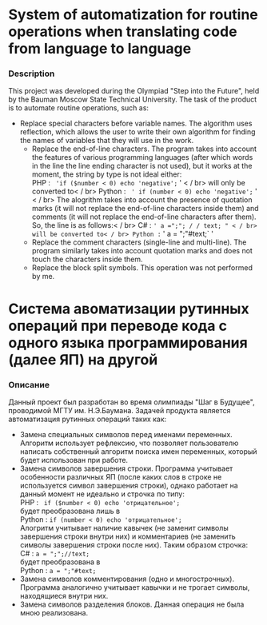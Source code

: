 # System of automatization for routine operations when translating code from language to language
### **Description**
This project was developed during the Olympiad "Step into the Future", held by the Bauman Moscow State Technical University. The task of the product is to automate routine operations, such as:
* Replace special characters before variable names. The algorithm uses reflection, which allows the user to write their own algorithm for finding the names of variables that
they will use in the work. 
  * Replace the end-of-line characters. The program takes into account the features of various programming languages (after which words in the line the line ending character is not used), but it works
  at the moment, the string by type is not ideal either:</br>
  PHP : ` 'if ($number < 0) echo 'negative';` ' < / br>
  will only be converted to< / br>
  Python : ` ' if (number < 0) echo 'negative';` ' < / br>
  The alogrithm takes into account the presence of quotation marks (it will not replace the end-of-line characters inside them) and comments (it will not replace the end-of-line characters after them). So, the line is as follows:< / br>
  C# : ` ' a =";"; / / text; " < / br>
  will be converted to< / br>
  Python : ` ' a = ";"#text;` ' </br>
  * Replace the comment characters (single-line and multi-line). The program similarly takes into account quotation marks and does not touch the characters inside them.
  * Replace the block split symbols. This operation was not performed by me.

# Система авоматизации рутинных операций при переводе кода с одного языка программирования (далее ЯП) на другой
### **Описание**
  Данный проект был разработан во время олимпиады "Шаг в Будущее", проводимой МГТУ им. Н.Э.Баумана. Задачей продукта является автоматизация рутинных операций таких как: 
  * Замена специальных символов перед именами переменных. Алгоритм использует рефлексию, что позволяет пользователю написать собственный алгоритм поиска имен переменных, который
  будет использован при работе. 
  * Замена символов завершения строки. Программа учитывает особенности различных ЯП (после каких слов в строке не используется символ завершения строки), однако работает
  на данный момент не идеально и строчка по типу:</br>
  PHP : ``` if ($number < 0) echo 'отрицательное';```</br>
  будет преобразована лишь в</br>
  Python : ```if (number < 0) echo 'отрицательное';```</br>
  Алогритм учитывает наличие кавычек (не заменит символы завершения строки внутри них) и комментариев (не заменить символы завершения строки после них). Таким образом строчка:</br>
  C# : ```a = ";";//text;```</br>
  будет преобразована в</br>
  Python : ```a = ";"#text;```</br>
  * Замена символов комментирования (одно и многострочных). Программа аналогично учитывает кавычки и не трогает символы, находящиеся внутри них.
  * Замена символов разделения блоков. Данная операция не была мною реализована.
